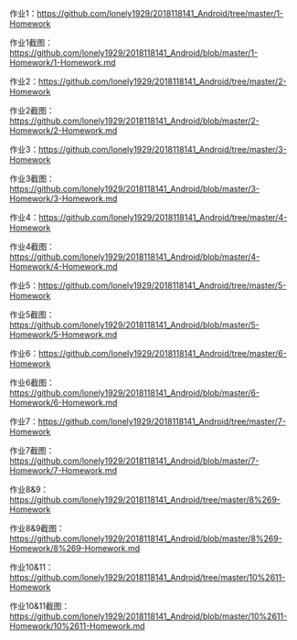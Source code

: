 作业1：https://github.com/lonely1929/2018118141_Android/tree/master/1-Homework

作业1截图：https://github.com/lonely1929/2018118141_Android/blob/master/1-Homework/1-Homework.md

作业2：https://github.com/lonely1929/2018118141_Android/tree/master/2-Homework

作业2截图：https://github.com/lonely1929/2018118141_Android/blob/master/2-Homework/2-Homework.md

作业3：https://github.com/lonely1929/2018118141_Android/tree/master/3-Homework

作业3截图：https://github.com/lonely1929/2018118141_Android/blob/master/3-Homework/3-Homework.md

作业4：https://github.com/lonely1929/2018118141_Android/tree/master/4-Homework

作业4截图：https://github.com/lonely1929/2018118141_Android/blob/master/4-Homework/4-Homework.md

作业5：https://github.com/lonely1929/2018118141_Android/tree/master/5-Homework

作业5截图：https://github.com/lonely1929/2018118141_Android/blob/master/5-Homework/5-Homework.md

作业6：https://github.com/lonely1929/2018118141_Android/tree/master/6-Homework

作业6截图：https://github.com/lonely1929/2018118141_Android/blob/master/6-Homework/6-Homework.md

作业7：https://github.com/lonely1929/2018118141_Android/tree/master/7-Homework

作业7截图：https://github.com/lonely1929/2018118141_Android/blob/master/7-Homework/7-Homework.md

作业8&9：https://github.com/lonely1929/2018118141_Android/tree/master/8%269-Homework

作业8&9截图：https://github.com/lonely1929/2018118141_Android/blob/master/8%269-Homework/8%269-Homework.md

作业10&11：https://github.com/lonely1929/2018118141_Android/tree/master/10%2611-Homework

作业10&11截图：https://github.com/lonely1929/2018118141_Android/blob/master/10%2611-Homework/10%2611-Homework.md


